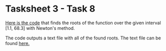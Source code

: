 # Tasksheet 3 - Task 8

[Here is the code](https://github.com/ethanancell/math4610/blob/master/software/multiple_roots/newton_mr.c) that finds the roots of the function over the given interval
[1.1, 68.3] with Newton's method.

The code outputs a text file with all of the found roots. The text file can
be found [here.](https://github.com/ethanancell/math4610/blob/master/software/multiple_roots/newton_roots.txt)
